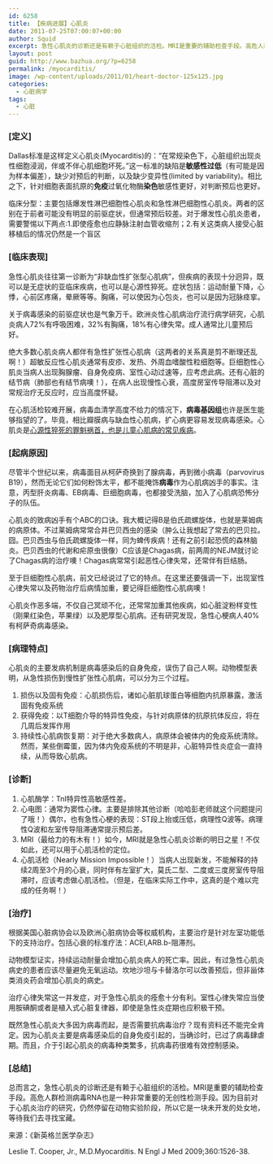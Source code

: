 ```yaml
---
id: 6258
title: 【疾病进展】心肌炎
date: 2011-07-25T07:00:07+00:00
author: Squid
excerpt: 急性心肌炎的诊断还是有赖于心脏组织的活检。MRI是重要的辅助检查手段。高危人群检测病毒RNA也是一种非常重要的无创性检测手段。因为目前对于心肌炎治疗的研究，仍然停留在动物实验阶段，所以它是一块未开发的处女地，等待我们去寻找宝藏。
layout: post
guid: http://www.bazhua.org/?p=6258
permalink: /myocarditis/
image: /wp-content/uploads/2011/01/heart-doctor-125x125.jpg
categories:
  - 心脏病学
tags:
  - 心脏
---
```

### [定义]

Dallas标准是这样定义心肌炎(Myocarditis)的：“在常规染色下，心脏组织出现炎性细胞浸润，伴或不伴心肌细胞坏死。”这一标准的缺陷是**敏感性过低**（有可能是因为样本偏差），缺少对预后的判断，以及缺少变异性(limited by variability)。相比之下，针对细胞表面抗原的**免疫**过氧化物酶**染色**敏感性更好，对判断预后也更好。

临床分型：主要包括爆发性淋巴细胞性心肌炎和急性淋巴细胞性心肌炎。两者的区别在于前者可能没有明显的前驱症状，但通常预后较差。对于爆发性心肌炎患者，需要警惕以下两点:1.即使痊愈也应静脉注射血管收缩剂；2.有关这类病人接受心脏移植后的情况仍然是一个盲区

### [临床表现]

急性心肌炎往往第一诊断为“非缺血性扩张型心肌病”，但疾病的表现十分迥异，既可以是无症状的亚临床疾病，也可以是心源性猝死。症状包括：运动耐量下降，心悸，心前区疼痛，晕厥等等。胸痛，可以使因为心包炎，也可以是因为冠脉痉挛。

关于病毒感染的前驱症状也是气象万千。欧洲炎性心肌病治疗流行病学研究，心肌炎病人72%有呼吸困难，32%有胸痛，18%有心律失常。成人通常比儿童预后好。

绝大多数心肌炎病人都伴有急性扩张性心肌病（这两者的关系真是剪不断理还乱啊！）超敏反应性心肌炎通常有皮疹、发热、外周血嗜酸性粒细胞等。巨细胞性心肌炎当病人出现胸腺瘤、自身免疫病、室性心动过速等，应考虑此病。还有心脏的结节病（肺部也有结节病噢！），在病人出现慢性心衰，高度房室传导阻滞以及对常规治疗无反应时，应当高度怀疑。

在心肌活检较难开展，病毒血清学高度不给力的情况下，**病毒基因组**也许是医生能够指望的了。毕竟，相比瓣膜病与缺血性心肌病，扩心病更容易发现病毒感染。心肌炎是<span style="text-decoration: underline;">心源性猝死的罪魁祸首，也是儿童心肌病的常见疾病</span>。

### [起病原因]

尽管半个世纪以来，病毒面目从柯萨奇换到了腺病毒，再到微小病毒（parvovirus B19），然而无论它们如何粉饰太平，都不能掩饰**病毒**作为心肌病凶手的事实。注意，丙型肝炎病毒、EB病毒、巨细胞病毒，也都接受洗脑，加入了心肌病恐怖分子的队伍。

心肌炎的致病凶手有个ABC的口诀。我大概记得B是伯氏疏螺旋体，也就是莱姆病的病原体。不过莱姆病常常合并巴贝西虫的感染（肿么让我想起了常去的巴贝拉。囧。巴贝西虫与伯氏疏螺旋体一样，同为蜱传疾病！还有之前引起恐慌的森林脑炎。巴贝西虫的代谢和疟原虫很像）C应该是Chagas病，前两周的NEJM就讨论了Chagas病的治疗噢！Chagas病常常引起恶性心律失常，还常伴有巨结肠。

至于巨细胞性心肌病，前文已经说过了它的特点。在这里还要强调一下，出现室性心律失常以及药物治疗后病情加重，要记得巨细胞性心肌病噢！

心肌炎作恶多端，不仅自己冥顽不化，还常常加重其他疾病，如心脏淀粉样变性（刚果红染色，苹果绿）以及肥厚型心肌病。还有研究发现，急性心梗病人40%有柯萨奇病毒感染。

### [病理特点]

心肌炎的主要发病机制是病毒感染后的自身免疫，误伤了自己人啊。动物模型表明，从急性损伤到慢性扩张性心肌病，可以分为三个过程。

  1. 损伤以及固有免疫：心肌损伤后，诸如心脏肌球蛋白等细胞内抗原暴露，激活固有免疫系统
  2. 获得免疫：以T细胞介导的特异性免疫，与针对病原体的抗原抗体反应，将在几周后发挥作用
  3. 持续性心肌病恢复期：对于绝大多数病人，病原体会被体内的免疫系统清除。然而，某些倒霉蛋，因为体内免疫系统的不明是非，心脏特异性炎症会一直持续，从而导致心肌病。

### [诊断]

  1. 心肌酶学：TnI特异性高敏感性差。
  2. 心电图：通常为窦性心律。主要是排除其他诊断（哈哈彭老师就这个问题提问了哦！）偶尔，也有急性心梗的表现：ST段上抬或压低，病理性Q波等。病理性Q波和左室传导阻滞通常提示预后差。
  3. MRI（最给力的有木有！）如今，MRI就是急性心肌炎诊断的明日之星！不仅如此，还可以用于心肌活检的定位。
  4. 心肌活检（Nearly Mission Impossible！）当病人出现新发，不能解释的持续2周至3个月的心衰，同时伴有左室扩大，莫氏二型、二度或三度房室传导阻滞时，应该考虑做心肌活检。（但是，在临床实际工作中，这真的是个难以完成的任务啊！）

### [治疗]

根据美国心脏病协会以及欧洲心脏病协会等权威机构，主要治疗是针对左室功能低下的支持治疗。包括心衰的标准疗法：ACEI,ARB.b-阻滞剂。

动物模型证实，持续运动耐量会增加心肌炎病人的死亡率。因此，有过急性心肌炎病史的患者应该尽量避免无氧运动。坎地沙坦与卡替洛尔可以改善预后，但非甾体类消炎药会增加心肌炎的病史。

治疗心律失常这一并发症，对于急性心肌炎的痊愈十分有利。室性心律失常应当使用胺碘酮或者是植入式心脏复律器，即使是急性炎症期也应积极干预。

既然急性心肌炎大多因为病毒而起，是否需要抗病毒治疗？现有资料还不能完全肯定。因为心肌炎主要是病毒感染后的自身免疫引起的，当确诊时，已过了病毒肆虐期。而且，介于引起心肌炎的病毒种类繁多，抗病毒药很难有效控制感染。

### [总结]

总而言之，急性心肌炎的诊断还是有赖于心脏组织的活检。MRI是重要的辅助检查手段。高危人群检测病毒RNA也是一种非常重要的无创性检测手段。因为目前对于心肌炎治疗的研究，仍然停留在动物实验阶段，所以它是一块未开发的处女地，等待我们去寻找宝藏。

来源：《新英格兰医学杂志》

Leslie T. Cooper, Jr., M.D.Myocarditis. N Engl J Med 2009;360:1526-38.
